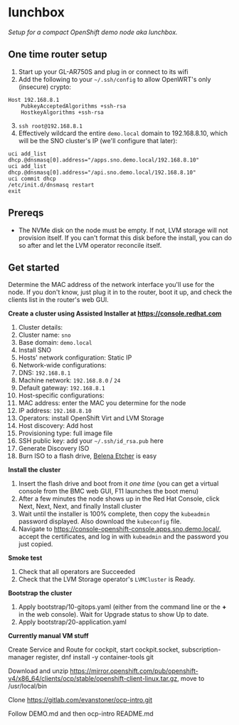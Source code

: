 # lunchbox

_Setup for a compact OpenShift demo node aka lunchbox._

## One time router setup

1. Start up your GL-AR750S and plug in or connect to its wifi
2. Add the following to your `~/.ssh/config` to allow OpenWRT's only (insecure) crypto:

  ```
  Host 192.168.8.1
      PubkeyAcceptedAlgorithms +ssh-rsa
      HostkeyAlgorithms +ssh-rsa
  ```

3. `ssh root@192.168.8.1`
4. Effectively wildcard the entire `demo.local` domain to 192.168.8.10, which will
   be the SNO cluster's IP (we'll configure that later):

  ```
  uci add_list dhcp.@dnsmasq[0].address="/apps.sno.demo.local/192.168.8.10"
  uci add_list dhcp.@dnsmasq[0].address="/api.sno.demo.local/192.168.8.10"
  uci commit dhcp
  /etc/init.d/dnsmasq restart
  exit
  ```

## Prereqs

- The NVMe disk on the node must be empty. If not, LVM storage will not provision
    itself. If you can't format this disk before the install, you can do so after
    and let the LVM operator reconcile itself.

## Get started

Determine the MAC address of the network interface you'll use for the node. If
you don't know, just plug it in to the router, boot it up, and check the clients
list in the router's web GUI.

**Create a cluster using Assisted Installer at https://console.redhat.com**

1. Cluster details:
  1. Cluster name: `sno`
  1. Base domain: `demo.local`
  1. Install SNO
  1. Hosts' network configuration: Static IP
1. Network-wide configurations:
  1. DNS: `192.168.8.1`
  1. Machine network: `192.168.8.0` / `24`
  1. Default gateway: `192.168.8.1`
1. Host-specific configurations:
  1. MAC address: enter the MAC you determine for the node
  1. IP address: `192.168.8.10`
1. Operators: install OpenShift Virt and LVM Storage
1. Host discovery: Add host
  1. Provisioning type: full image file
  1. SSH public key: add your `~/.ssh/id_rsa.pub` here
  1. Generate Discovery ISO
1. Burn ISO to a flash drive, [Belena Etcher](https://www.balena.io/etcher) is easy

**Install the cluster**

1. Insert the flash drive and boot from it _one time_ (you can get a virtual console
    from the BMC web GUI, F11 launches the boot menu)
1. After a few minutes the node shows up in the Red Hat Console, click Next, Next,
    Next, and finally Install cluster
1. Wait until the installer is 100% complete, then copy the `kubeadmin` password
    displayed. Also download the `kubeconfig` file.
1. Navigate to https://console-openshift-console.apps.sno.demo.local/, accept
    the certificates, and log in with `kubeadmin` and the password you just copied.

**Smoke test**

1. Check that all operators are Succeeded
1. Check that the LVM Storage operator's `LVMCluster` is Ready.

**Bootstrap the cluster**

1. Apply bootstrap/10-gitops.yaml (either from the command line or the **+** in
    the web console). Wait for Upgrade status to show Up to date.
1. Apply bootstrap/20-application.yaml

**Currently manual VM stuff**

Create Service and Route for cockpit, start cockpit.socket, subscription-manager register,
dnf install -y container-tools git

Download and unzip https://mirror.openshift.com/pub/openshift-v4/x86_64/clients/ocp/stable/openshift-client-linux.tar.gz, move to /usr/local/bin

Clone https://gitlab.com/evanstoner/ocp-intro.git

Follow DEMO.md and then ocp-intro README.md
